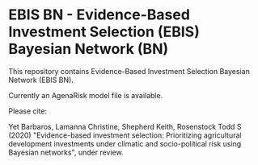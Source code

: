 # EBIS BN - Evidence-Based Investment Selection (EBIS) Bayesian Network (BN)

This repository contains Evidence-Based Investment Selection Bayesian Network (EBIS BN). 

Currently an AgenaRisk model file is available. 

Please cite: 

Yet Barbaros, Lamanna Christine, Shepherd Keith, Rosenstock Todd S (2020) "Evidence-based investment selection: Prioritizing agricultural development investments under climatic and socio-political risk using Bayesian networks", under review. 

